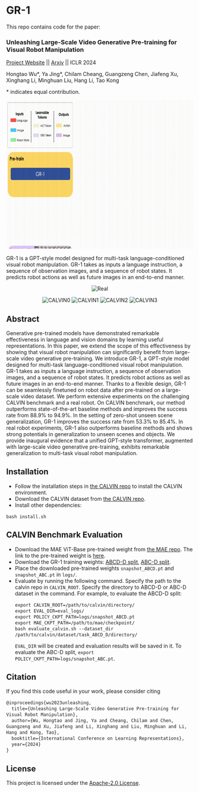 # GR-1
This repo contains code for the paper:
### Unleashing Large-Scale Video Generative Pre-training for Visual Robot Manipulation ###

[Project Website](https://gr1-manipulation.github.io/) || [Arxiv](https://arxiv.org/abs/2312.13139) || ICLR 2024

Hongtao Wu*, Ya Jing*, Chilam Cheang, Guangzeng Chen, Jiafeng Xu, Xinghang Li, Minghuan Liu, Hang Li, Tao Kong

\* indicates equal contribution.
<p align="center">
<img src="media/overview.gif" height=400px alt="Overview">
</p>

GR-1 is a GPT-style model designed for multi-task language-conditioned visual robot manipulation. GR-1 takes as inputs a language instruction, a sequence of observation images, and a sequence of robot states. It predicts robot actions as well as future images in an end-to-end manner.

<p align="center">
<img src="media/real.gif" height=180px alt="Real">
</p>

<p align="center">
<img src="media/calvin_0.gif" height=180px alt="CALVIN0">
<img src="media/calvin_1.gif" height=180px alt="CALVIN1">
<img src="media/calvin_2.gif" height=180px alt="CALVIN2">
<img src="media/calvin_3.gif" height=180px alt="CALVIN3">
</p>


## Abstract
Generative pre-trained models have demonstrated remarkable effectiveness in language and vision domains by learning useful representations. In this paper, we extend the scope of this effectiveness by showing that visual robot manipulation can significantly benefit from large-scale video generative pre-training. We introduce GR-1, a GPT-style model designed for multi-task language-conditioned visual robot manipulation. GR-1 takes as inputs a language instruction, a sequence of observation images, and a sequence of robot states. It predicts robot actions as well as future images in an end-to-end manner. Thanks to a flexible design, GR-1 can be seamlessly finetuned on robot data after pre-trained on a large-scale video dataset. We perform extensive experiments on the challenging CALVIN benchmark and a real robot. On CALVIN benchmark, our method outperforms state-of-the-art baseline methods and improves the success rate from 88.9% to 94.9%. In the setting of zero-shot unseen scene generalization, GR-1 improves the success rate from 53.3% to 85.4%. In real robot experiments, GR-1 also outperforms baseline methods and shows strong potentials in generalization to unseen scenes and objects. We provide inaugural evidence that a unified GPT-style transformer, augmented with large-scale video generative pre-training, exhibits remarkable generalization to multi-task visual robot manipulation.

## Installation
- Follow the installation steps in [the CALVIN repo](https://github.com/mees/calvin) to install the CALVIN environment.
- Download the CALVIN dataset from [the CALVIN repo](https://github.com/mees/calvin/blob/main/dataset/README.md).
- Install other dependencies:
```
bash install.sh
```

## CALVIN Benchmark Evaluation
- Download the MAE ViT-Base pre-trained weight from [the MAE repo](https://github.com/facebookresearch/mae). The link to the pre-trained weight is [here](https://dl.fbaipublicfiles.com/mae/pretrain/mae_pretrain_vit_base.pth).
- Download the GR-1 training weights: [ABCD-D split](https://lf-robot-opensource.bytetos.com/obj/lab-robot-public/gr1_code_release/snapshot_ABCD.pt), [ABC-D split](https://lf-robot-opensource.bytetos.com/obj/lab-robot-public/gr1_code_release/snapshot_ABC.pt). 
- Place the downloaded pre-trained weights ```snapshot_ABCD.pt``` and ```snapshot_ABC.pt``` in ```logs/```.
- Evaluate by running the following command. Specify the path to the calvin repo in ```CALVIN_ROOT```. Specify the directory to ABCD-D or ABC-D dataset in the command. For example, to evaluate the ABCD-D split:
    ```
    export CALVIN_ROOT=/path/to/calvin/directory/
    export EVAL_DIR=eval_logs/
    export POLICY_CKPT_PATH=logs/snapshot_ABCD.pt
    export MAE_CKPT_PATH=/path/to/mae/checkpoint/
    bash evaluate_calvin.sh --dataset_dir /path/to/calvin/dataset/task_ABCD_D/directory/
    ```
    ```EVAL_DIR``` will be created and evaluation results will be saved in it.
    To evaluate the ABC-D split, ```export POLICY_CKPT_PATH=logs/snapshot_ABC.pt```.

## Citation
If you find this code useful in your work, please consider citing
```shell
@inproceedings{wu2023unleashing,
  title={Unleashing Large-Scale Video Generative Pre-training for Visual Robot Manipulation},
  author={Wu, Hongtao and Jing, Ya and Cheang, Chilam and Chen, Guangzeng and Xu, Jiafeng and Li, Xinghang and Liu, Minghuan and Li, Hang and Kong, Tao},
  booktitle={International Conference on Learning Representations},
  year={2024}
}
```

## License
This project is licensed under the [Apache-2.0 License](LICENSE.txt).
